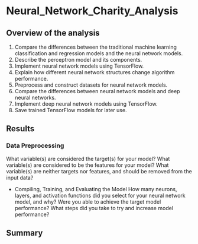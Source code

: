 # Neural_Network_Charity_Analysis

## Overview of the analysis

  1.  Compare the differences between the traditional machine learning classification and regression models and the neural network models.
  2.  Describe the perceptron model and its components.
  3.  Implement neural network models using TensorFlow.
  4.  Explain how different neural network structures change algorithm performance.
  5.  Preprocess and construct datasets for neural network models.
  6.  Compare the differences between neural network models and deep neural networks.
  7.  Implement deep neural network models using TensorFlow.
  8.  Save trained TensorFlow models for later use.

## Results

  ### Data Preprocessing

   What variable(s) are considered the target(s) for your model?
   What variable(s) are considered to be the features for your model?
   What variable(s) are neither targets nor features, and should be removed from the input data?
  
* Compiling, Training, and Evaluating the Model
  How many neurons, layers, and activation functions did you select for your neural network model, and why?
  Were you able to achieve the target model performance?
  What steps did you take to try and increase model performance?

## Summary
